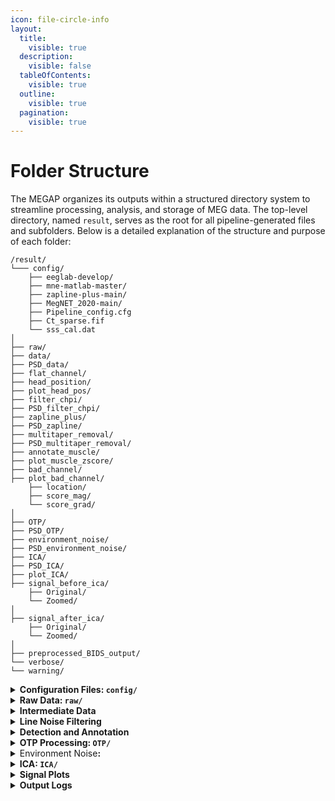 ```yaml
---
icon: file-circle-info
layout:
  title:
    visible: true
  description:
    visible: false
  tableOfContents:
    visible: true
  outline:
    visible: true
  pagination:
    visible: true
---
```


# Folder Structure

The MEGAP organizes its outputs within a structured directory system to streamline processing, analysis, and storage of MEG data. The top-level directory, named `result`, serves as the root for all pipeline-generated files and subfolders. Below is a detailed explanation of the structure and purpose of each folder:

```
/result/ 
└─── config/
    ├── eeglab-develop/
    ├── mne-matlab-master/
    ├── zapline-plus-main/
    ├── MegNET_2020-main/
    ├── Pipeline_config.cfg
    ├── Ct_sparse.fif
    └── sss_cal.dat
│
├── raw/
├── data/
├── PSD_data/
├── flat_channel/
├── head_position/
├── plot_head_pos/
├── filter_chpi/
├── PSD_filter_chpi/
├── zapline_plus/
├── PSD_zapline/
├── multitaper_removal/
├── PSD_multitaper_removal/
├── annotate_muscle/
├── plot_muscle_zscore/
├── bad_channel/
├── plot_bad_channel/
    ├── location/ 
    ├── score_mag/
    └── score_grad/
│
├── OTP/
├── PSD_OTP/
├── environment_noise/
├── PSD_environment_noise/
├── ICA/
├── PSD_ICA/
├── plot_ICA/
├── signal_before_ica/ 
    ├── Original/
    └── Zoomed/
│
├── signal_after_ica/
    ├── Original/
    └── Zoomed/
│
├── preprocessed_BIDS_output/
└── verbose/
└── warning/
```

<details>

<summary><strong>Configuration Files: <code>config/</code></strong></summary>

The `config` folder contains essential files, repositories, and configuration parameters required to run the pipeline. Its contents include:

* **`eeglab-develop/`**: [EEGlab](https://github.com/sccn/eeglab) repository from GitHub, essential for running `Zapline_plus`.
* **`mne-matlab-master/`**:[ MNE-MATLAB](https://github.com/mne-tools/mne-matlab) repository from GitHub for interfacing MEG data with MATLAB.
* **`zapline-plus-main/`**: [Zapline-plus](https://github.com/MariusKlug/zapline-plus) repository from GitHub for filtering line noise.
* **`MegNET_2020-main/`**: Pretrained [MEGNet\_2020](https://github.com/DeepLearningForPrecisionHealthLab/MegNET_2020) model for automatic artifact detection in ICA.
* **`Pipeline_config.cfg`**: The configuration file specifying parameters for running the pipeline.
* **`Ct_sparse.fif` & `sss_cal.dat`**: Calibration and crosstalk compensation files required for MEGIN system.

</details>

<details>

<summary><strong>Raw Data: <code>raw/</code></strong></summary>

Contains raw MEG signals organized in the BIDS format, ensuring compatibility with standardized neuroimaging pipelines.

</details>

<details>

<summary><strong>Intermediate Data</strong></summary>

* **`data/`**: Stores output from the first pipeline step, with extraneous data removed.
* **`PSD_data/`**: Power spectral density (PSD) of the data.
* **`flat_channel/`**: Contains information about flat channels identified during pre-processing.
* **`head_position/`**: Tracks head movement data across recordings.
* **`plot_head_pos/`**: Visualizations of head position data.
* **`filter_chpi/`**: Contains filtered continuous head positioning indicator (cHPI) data.
* **`PSD_filter_chpi/`**: PSD results of post-cHPI filtering.

</details>

<details>

<summary> <strong>Line Noise Filtering</strong></summary>

* **`zapline_plus/`**: Contains data processed with Zapline-plus in MATLAB for line noise removal.
* **`PSD_zapline/`**: PSD of data after Zapline-plus filtering.
* **`multitaper_removal/`**: Data processed using a regression-based multitaper method for line noise removal.
* **`PSD_multitaper_removal/`**: PSD of data after multitaper noise removal.

</details>

<details>

<summary><strong>Detection and Annotation</strong></summary>

* **`annotate_muscle/`**: Stores muscle artifact annotations generated during pre-processing.
* **`plot_muscle_zscore/`**: Z-score plots of magnetometer data for muscle artifact detection.
* **`bad_channel/`**: Contains information about identified bad channels.
* **`plot_bad_channel/`**: Visual representations of bad channels, including:
  * **`location/`**: Visuals of bad channel locations.
  * **`score_mag/`**: Magnetometer scores.
  * **`score_grad/`**: Gradiometer scores.

</details>

<details>

<summary><strong>OTP Processing: <code>OTP/</code></strong></summary>

* Output from the OTP step, with PSD results stored in `PSD_OTP/`.

</details>

<details>

<summary> Environment Noise<strong>:</strong></summary>

* **`environment_noise/`**: Results from the environment denoising process.
* **`PSD_environment_noise/`**: PSD results of environment denoising.

</details>

<details>

<summary><strong>ICA: <code>ICA/</code></strong></summary>

* **`ICA/`**: Final Pre-processed Data in BIDS Format
* **`PSD_ICA/`**: PSD of data after ICA.
* **`plot_ICA/`**: ICA component plots for each participant, organized by participant ID.

</details>

<details>

<summary><strong>Signal Plots</strong></summary>

* **`signal_before_ica/`**: Data before ICA, stored in two formats:
  * **`Original/`**: Full-scale signal plots.
  * **`Zoomed/`**: Zoomed-in versions for detailed inspection.
* **`signal_after_ica/`**: Pre-processed data after ICA, with similar subfolders for original and zoomed signals.

</details>

<details>

<summary><strong>Output Logs</strong></summary>

* **`verbose/`**: Detailed log files generated during the pipeline's execution. These provide a record of processing steps and debug information for troubleshooting.
* **`warning/`**:Contains warning logs generated during the pipeline’s execution with the help of [user threshold](quickstart.md#id-7.-warning-for-data-quality-monitoring). Each file is named after the corresponding subject (e.g., `sub_01.txt)`.

</details>
